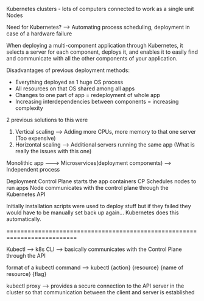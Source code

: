 Kubernetes clusters - lots of computers connected to work as a single unit
Nodes

Need for Kubernetes? --> Automating process scheduling, deployment in case of a hardware failure

When deploying a multi-component application through Kubernetes, it selects
a server for each component, deploys it, and enables it to easily find and communicate with all the other components of your application. 

Disadvantages of previous deployment methods:
- Everything deployed as 1 huge OS process
- All resources on that OS shared among all apps
- Changes to one part of app = redeployment of whole app
- Increasing interdependencies between components = increasing complexity

2 previous solutions to this were
1. Vertical scaling --> Adding more CPUs, more memory to that one server (Too expensive)
2. Horizontal scaling --> Additional servers running the same app (What is really the issues with this one)


Monolithic app ---> Microservices(deployment components) --> Independent process

Deployment 
Control Plane starts the app containers
CP Schedules nodes to run apps
Node communicates with the control plane through the Kubernetes API

Initially installation scripts were used to deploy stuff but if they failed they would have to be manually set back up again... Kubernetes does this automatically.

==========================================================================

Kubectl --> k8s CLI --> basically communicates with the Control Plane through the API

format of a kubectl command --> kubectl {action} {resource} {name of resource} {flag}

kubectl proxy --> provides a secure connection to the API server in the cluster so that communication between the client and server is established



